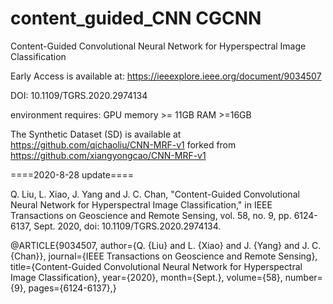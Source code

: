 # content_guided_CNN CGCNN
Content-Guided Convolutional Neural Network for Hyperspectral Image Classification

Early Access is available at: https://ieeexplore.ieee.org/document/9034507

DOI: 10.1109/TGRS.2020.2974134


environment requires:
GPU memory >= 11GB
RAM >=16GB

The Synthetic Dataset (SD) is available at https://github.com/qichaoliu/CNN-MRF-v1 forked from https://github.com/xiangyongcao/CNN-MRF-v1

====2020-8-28 update====

Q. Liu, L. Xiao, J. Yang and J. C. Chan, "Content-Guided Convolutional Neural Network for Hyperspectral Image Classification," in IEEE Transactions on Geoscience and Remote Sensing, vol. 58, no. 9, pp. 6124-6137, Sept. 2020, doi: 10.1109/TGRS.2020.2974134.

@ARTICLE{9034507,
  author={Q. {Liu} and L. {Xiao} and J. {Yang} and J. C. {Chan}},
  journal={IEEE Transactions on Geoscience and Remote Sensing}, 
  title={Content-Guided Convolutional Neural Network for Hyperspectral Image Classification}, 
  year={2020},
  month={Sept.},
  volume={58},
  number={9},
  pages={6124-6137},}

